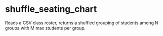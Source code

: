 # shuffle_seating_chart
Reads a CSV class roster, returns a shuffled grouping of students among N groups with M max students per group. 
